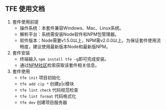 ## TFE 使用文档

1. 套件使用前提
	+ 操作系统：本套件兼容Windows、Mac、Linux系统。
	+ 解析平台：系统需安装Node软件和NPM包管理器。
	+ 软件版本：Node需要v1.5.0以上，NPM需v2.0.0以上。为保证套件使用流畅度，建议使用最新版本Node和最新版NPM。
2. 套件安装
	+ 终端输入 `npm install tfe -g`即可完成安装。
	+ 通过[NPM社区](https://www.npmjs.com)检索获取该套件相关信息。
3. 套件使用
	+ `tfe init` 项目初始化
	+ `tfe add c|p *` 创建p|c模块
	+ `tfe lint check` 代码规范检查
	+ `tfe lint format` 代码格式化
	+ `tfe dev` 创建项目服务器  
